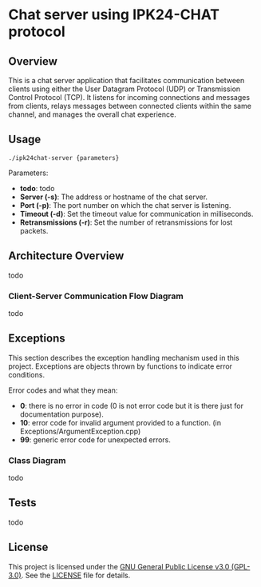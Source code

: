 # Chat server using IPK24-CHAT protocol

## Overview
This is a chat server application that facilitates communication between clients using either the User Datagram Protocol (UDP) or Transmission Control Protocol (TCP). It listens for incoming connections and messages from clients, relays messages between connected clients within the same channel, and manages the overall chat experience.

## Usage
```./ipk24chat-server {parameters}```

Parameters:<br>
- **todo**: todo
- **Server (-s)**: The address or hostname of the chat server.
- **Port (-p)**: The port number on which the chat server is listening.
- **Timeout (-d)**: Set the timeout value for communication in milliseconds.
- **Retransmissions (-r)**: Set the number of retransmissions for lost packets.

## Architecture Overview
todo

### Client-Server Communication Flow Diagram
todo

## Exceptions
This section describes the exception handling mechanism used in this project. Exceptions are objects thrown by functions to indicate error conditions.

Error codes and what they mean:
- **0**: there is no error in code (0 is not error code but it is there just for documentation purpose).
- **10**: error code for invalid argument provided to a function. (in Exceptions/ArgumentException.cpp)
- **99**: generic error code for unexpected errors.

### Class Diagram
todo

## Tests
todo


## License
This project is licensed under the [GNU General Public License v3.0 (GPL-3.0)](https://www.gnu.org/licenses/gpl-3.0.html). See the [LICENSE](LICENSE) file for details.
